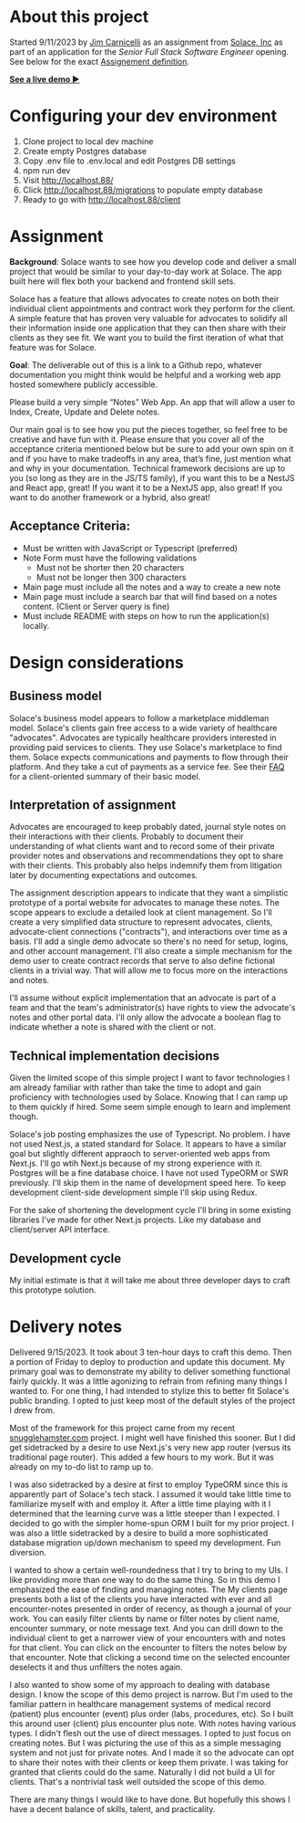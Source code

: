 # About this project

Started 9/11/2023 by [Jim Carnicelli](https://jimcarnicelli.com) as an assignment from [Solace, Inc](https://www.solace.health/) as part of an application for the *Senior Full Stack Software Engineer* opening. See below for the exact [Assignement definition](#assignment).

**[See a live demo ▶](http://jimcarnicelli.com:88/)**


# Configuring your dev environment

1. Clone project to local dev machine
2. Create empty Postgres database
3. Copy .env file to .env.local and edit Postgres DB settings
4. npm run dev
5. Visit http://localhost.88/
6. Click http://localhost.88/migrations to populate empty database
7. Ready to go with http://localhost.88/client


# Assignment

**Background**: Solace wants to see how you develop code and deliver a small project that would be similar to your day-to-day work at Solace. The app built here will flex both your backend and frontend skill sets.

Solace has a feature that allows advocates to create notes on both their individual client appointments and contract work they perform for the client. A simple feature that has proven very valuable for advocates to solidify all their information inside one application that they can then share with their clients as they see fit. We want you to build the first iteration of what that feature was for Solace.

**Goal**: The deliverable out of this is a link to a Github repo, whatever documentation you might think would be helpful and a working web app hosted somewhere publicly accessible.

Please build a very simple “Notes” Web App. An app that will allow a user to Index, Create, Update and Delete notes.

Our main goal is to see how you put the pieces together, so feel free to be creative and have fun with it. Please ensure that you cover all of the acceptance criteria mentioned below but be sure to add your own spin on it and if you have to make tradeoffs in any area, that’s fine, just mention what and why in your documentation. Technical framework decisions are up to you (so long as they are in the JS/TS family), if you want this to be a NestJS and React app, great! If you want it to be a NextJS app, also great! If you want to do another framework or a hybrid, also great!

## Acceptance Criteria:

* Must be written with JavaScript or Typescript (preferred)
* Note Form must have the following validations
    * Must not be shorter then 20 characters
    * Must not be longer then 300 characters
* Main page must include all the notes and a way to create a new note
* Main page must include a search bar that will find based on a notes content. (Client or Server query is fine)
* Must include README with steps on how to run the application(s) locally.


# Design considerations

## Business model

Solace's business model appears to follow a marketplace middleman model. Solace's clients gain free access to a wide variety of healthcare "advocates". Advocates are typically healthcare providers interested in providing paid services to clients. They use Solace's marketplace to find them. Solace expects communications and payments to flow through their platform. And they take a cut of payments as a service fee. See their [FAQ](https://www.solace.health/faq) for a client-oriented summary of their basic model.

## Interpretation of assignment

Advocates are encouraged to keep probably dated, journal style notes on their interactions with their clients. Probably to document their understanding of what clients want and to record some of their private provider notes and observations and recommendations they opt to share with their clients. This probably also helps indemnify them from litigation later by documenting expectations and outcomes.

The assignment description appears to indicate that they want a simplistic prototype of a portal website for advocates to manage these notes. The scope appears to exclude a detailed look at client management. So I'll create a very simplified data structure to represent advocates, clients, advocate-client connections ("contracts"), and interactions over time as a basis. I'll add a single demo advocate so there's no need for setup, logins, and other account management. I'll also create a simple mechanism for the demo user to create contract records that serve to also define fictional clients in a trivial way. That will allow me to focus more on the interactions and notes.

I'll assume without explicit implementation that an advocate is part of a team and that the team's administrator(s) have rights to view the advocate's notes and other portal data. I'll only allow the advocate a boolean flag to indicate whether a note is shared with the client or not.

## Technical implementation decisions

Given the limited scope of this simple project I want to favor technologies I am already familiar with rather than take the time to adopt and gain proficiency with technologies used by Solace. Knowing that I can ramp up to them quickly if hired. Some seem simple enough to learn and implement though.

Solace's job posting emphasizes the use of Typescript. No problem. I have not used Nest.js, a stated standard for Solace. It appears to have a similar goal but slightly different appraoch to server-oriented web apps from Next.js. I'll go wtih Next.js because of my strong experience with it. Postgres will be a fine database choice. I have not used TypeORM or SWR previously. I'll skip them in the name of development speed here. To keep development client-side development simple I'll skip using Redux.

For the sake of shortening the development cycle I'll bring in some existing libraries I've made for other Next.js projects. Like my database and client/server API interface.

## Development cycle

My initial estimate is that it will take me about three developer days to craft this prototype solution.


# Delivery notes

Delivered 9/15/2023. It took about 3 ten-hour days to craft this demo. Then a portion of Friday to deploy to production and update this document. My primary goal was to demonstrate my ability to deliver something functional fairly quickly. It was a little agonizing to refrain from refining many things I wanted to. For one thing, I had intended to stylize this to better fit Solace's public branding. I opted to just keep most of the default styles of the project I drew from.

Most of the framework for this project came from my recent [snugglehamster.com](https://snugglehamster.com) project.
I might well have finished this sooner. But I did get sidetracked by a desire to use Next.js's very new app router (versus its traditional page router). This added a few hours to my work. But it was already on my to-do list to ramp up to.

I was also sidetracked by a desire at first to employ TypeORM since this is apparently part of Solace's tech stack. I assumed it would take little time to familiarize myself with and employ it. After a little time playing with it I determined that the learning curve was a little steeper than I expected. I decided to go with the simpler home-spun ORM I built for my prior project. I was also a little sidetracked by a desire to build a more sophisticated database migration up/down mechanism to speed my development. Fun diversion.

I wanted to show a certain well-roundedness that I try to bring to my UIs. I like providing more than one way to do the same thing. So in this demo I emphasized the ease of finding and managing notes. The My clients page presents both a list of the clients you have interacted with ever and all encounter-notes presented in order of recency, as though a journal of your work. You can easily filter clients by name or filter notes by client name, encounter summary, or note message text. And you can drill down to the individual client to get a narrower view of your encounters with and notes for that client. You can click on the encounter to filters the notes below by that encounter. Note that clicking a second time on the selected encounter deselects it and thus unfilters the notes again.

I also wanted to show some of my approach to dealing with database design. I know the scope of this demo project is narrow. But I'm used to the familiar pattern in healthcare management systems of medical record (patient) plus encounter (event) plus order (labs, procedures, etc). So I built this around user (client) plus encounter plus note. With notes having various types. I didn't flesh out the use of direct messages. I opted to just focus on creating notes. But I was picturing the use of this as a simple messaging system and not just for private notes. And I made it so the advocate can opt to share their notes with their clients or keep them private. I was taking for granted that clients could do the same. Naturally I did not build a UI for clients. That's a nontrivial task well outsided the scope of this demo.

There are many things I would like to have done. But hopefully this shows I have a decent balance of skills, talent, and practicality.
